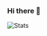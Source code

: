 ### Hi there 🐙
![Stats](https://github-readme-stats.vercel.app/api/top-langs?username=J-P-S-O&langs_count=6&layout=compact)
<!--
&layout=compact
---!>
